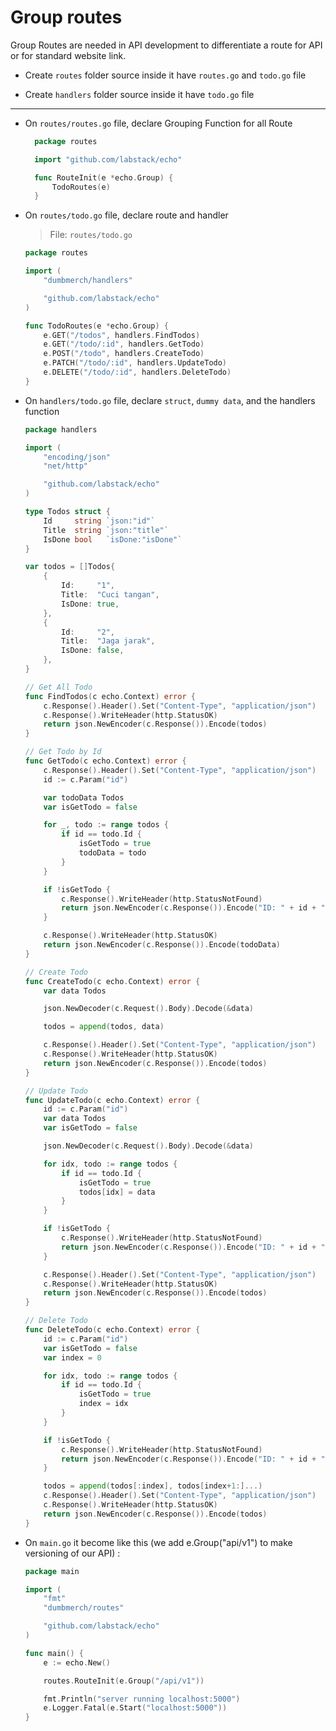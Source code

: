 # Group routes

Group Routes are needed in API development to differentiate a route for API or for standard website link.

- Create `routes` folder source inside it have `routes.go` and `todo.go` file

- Create `handlers` folder source inside it have `todo.go` file

---

- On `routes/routes.go` file, declare Grouping Function for all Route

  ```go
	package routes

	import "github.com/labstack/echo"

	func RouteInit(e *echo.Group) {
		TodoRoutes(e)
	}
  ```

- On `routes/todo.go` file, declare route and handler

  > File: `routes/todo.go`

  	```go
	package routes

	import (
		"dumbmerch/handlers"

		"github.com/labstack/echo"
	)

	func TodoRoutes(e *echo.Group) {
		e.GET("/todos", handlers.FindTodos)
		e.GET("/todo/:id", handlers.GetTodo)
		e.POST("/todo", handlers.CreateTodo)
		e.PATCH("/todo/:id", handlers.UpdateTodo)
		e.DELETE("/todo/:id", handlers.DeleteTodo)
	}
  	```

- On `handlers/todo.go` file, declare `struct`, `dummy data`, and the handlers function

  	```go
	package handlers

	import (
		"encoding/json"
		"net/http"

		"github.com/labstack/echo"
	)

	type Todos struct {
		Id     string `json:"id"`
		Title  string `json:"title"`
		IsDone bool   `isDone:"isDone"`
	}

	var todos = []Todos{
		{
			Id:     "1",
			Title:  "Cuci tangan",
			IsDone: true,
		},
		{
			Id:     "2",
			Title:  "Jaga jarak",
			IsDone: false,
		},
	}
 	```

  	```go
  	// Get All Todo
	func FindTodos(c echo.Context) error {
		c.Response().Header().Set("Content-Type", "application/json")
		c.Response().WriteHeader(http.StatusOK)
		return json.NewEncoder(c.Response()).Encode(todos)
	}
  	```

  	```go
  	// Get Todo by Id
	func GetTodo(c echo.Context) error {
		c.Response().Header().Set("Content-Type", "application/json")
		id := c.Param("id")

		var todoData Todos
		var isGetTodo = false

		for _, todo := range todos {
			if id == todo.Id {
				isGetTodo = true
				todoData = todo
			}
		}

		if !isGetTodo {
			c.Response().WriteHeader(http.StatusNotFound)
			return json.NewEncoder(c.Response()).Encode("ID: " + id + " not found")
		}

		c.Response().WriteHeader(http.StatusOK)
		return json.NewEncoder(c.Response()).Encode(todoData)
	}
  	```

  	```go
  	// Create Todo
	func CreateTodo(c echo.Context) error {
		var data Todos

		json.NewDecoder(c.Request().Body).Decode(&data)

		todos = append(todos, data)

		c.Response().Header().Set("Content-Type", "application/json")
		c.Response().WriteHeader(http.StatusOK)
		return json.NewEncoder(c.Response()).Encode(todos)
	}
  	```

  	```go
 	// Update Todo
	func UpdateTodo(c echo.Context) error {
		id := c.Param("id")
		var data Todos
		var isGetTodo = false

		json.NewDecoder(c.Request().Body).Decode(&data)

		for idx, todo := range todos {
			if id == todo.Id {
				isGetTodo = true
				todos[idx] = data
			}
		}

		if !isGetTodo {
			c.Response().WriteHeader(http.StatusNotFound)
			return json.NewEncoder(c.Response()).Encode("ID: " + id + " not found")
		}

		c.Response().Header().Set("Content-Type", "application/json")
		c.Response().WriteHeader(http.StatusOK)
		return json.NewEncoder(c.Response()).Encode(todos)
	}
  	```

  	```go
  	// Delete Todo
	func DeleteTodo(c echo.Context) error {
		id := c.Param("id")
		var isGetTodo = false
		var index = 0

		for idx, todo := range todos {
			if id == todo.Id {
				isGetTodo = true
				index = idx
			}
		}

		if !isGetTodo {
			c.Response().WriteHeader(http.StatusNotFound)
			return json.NewEncoder(c.Response()).Encode("ID: " + id + " not found")
		}

		todos = append(todos[:index], todos[index+1:]...)
		c.Response().Header().Set("Content-Type", "application/json")
		c.Response().WriteHeader(http.StatusOK)
		return json.NewEncoder(c.Response()).Encode(todos)
	}
  	```
  
- On `main.go` it become like this (we add e.Group("api/v1") to make versioning of our API) : 

  	```go
	package main

	import (
		"fmt"
		"dumbmerch/routes"

		"github.com/labstack/echo"
	)

	func main() {
		e := echo.New()

		routes.RouteInit(e.Group("/api/v1"))

		fmt.Println("server running localhost:5000")
		e.Logger.Fatal(e.Start("localhost:5000"))
	}
  	```
